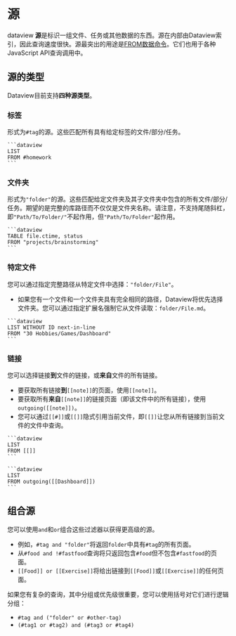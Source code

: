 # 源

dataview **源**是标识一组文件、任务或其他数据的东西。源在内部由Dataview索引，因此查询速度很快。源最突出的用途是[FROM数据命令](../../queries/data-commands.md#from)。它们也用于各种JavaScript API查询调用中。

## 源的类型

Dataview目前支持**四种源类型**。

### 标签

形式为`#tag`的源。这些匹配所有具有给定标签的文件/部分/任务。

~~~
```dataview
LIST
FROM #homework
```
~~~

### 文件夹

形式为`"folder"`的源。这些匹配给定文件夹及其子文件夹中包含的所有文件/部分/任务。期望的是完整的库路径而不仅仅是文件夹名称。请注意，不支持尾随斜杠，即`"Path/To/Folder/"`不起作用，但`"Path/To/Folder"`起作用。

~~~
```dataview
TABLE file.ctime, status
FROM "projects/brainstorming"
```
~~~

### 特定文件

您可以通过指定完整路径从特定文件中选择：`"folder/File"`。

- 如果您有一个文件和一个文件夹具有完全相同的路径，Dataview将优先选择文件夹。您可以通过指定扩展名强制它从文件读取：`folder/File.md`。

~~~
```dataview
LIST WITHOUT ID next-in-line
FROM "30 Hobbies/Games/Dashboard"
```
~~~

### 链接

您可以选择链接**到**文件的链接，或**来自**文件的所有链接。

- 要获取所有链接**到**`[[note]]`的页面，使用`[[note]]`。
- 要获取所有**来自**`[[note]]`的链接页面（即该文件中的所有链接），使用`outgoing([[note]])`。
- 您可以通过`[[#]]`或`[[]]`隐式引用当前文件，即`[[]]`让您从所有链接到当前文件的文件中查询。

~~~
```dataview
LIST
FROM [[]]
```

```dataview
LIST
FROM outgoing([[Dashboard]])
```
~~~

## 组合源

您可以使用`and`和`or`组合这些过滤器以获得更高级的源。

- 例如，`#tag and "folder"`将返回`folder`中具有`#tag`的所有页面。
- 从`#food and !#fastfood`查询将只返回包含`#food`但不包含`#fastfood`的页面。
- `[[Food]] or [[Exercise]]`将给出链接到`[[Food]]`或`[[Exercise]]`的任何页面。

如果您有复杂的查询，其中分组或优先级很重要，您可以使用括号对它们进行逻辑分组：

- `#tag and ("folder" or #other-tag)`
- `(#tag1 or #tag2) and (#tag3 or #tag4)`


